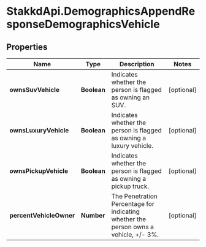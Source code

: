 # StakkdApi.DemographicsAppendResponseDemographicsVehicle

## Properties

Name | Type | Description | Notes
------------ | ------------- | ------------- | -------------
**ownsSuvVehicle** | **Boolean** | Indicates whether the person is flagged as owning an SUV. | [optional] 
**ownsLuxuryVehicle** | **Boolean** | Indicates whether the person is flagged as owning a luxury vehicle. | [optional] 
**ownsPickupVehicle** | **Boolean** | Indicates whether the person is flagged as owning a pickup truck. | [optional] 
**percentVehicleOwner** | **Number** | The Penetration Percentage for indicating whether the person owns a vehicle, +/- 3%. | [optional] 


